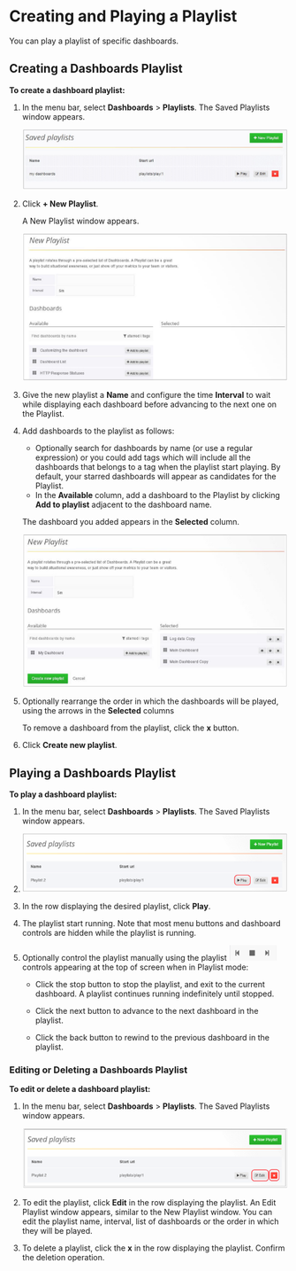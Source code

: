 # Creating and Playing a Playlist

You can play a playlist of specific dashboards.  

## Creating a Dashboards Playlist

**To create a dashboard playlist:** 

1. In the menu bar, select **Dashboards** > **Playlists**. The Saved Playlists window appears.  

   ![Playlists window](../images/playlists_window.png)

2. Click **+ New Playlist**. 

   A New Playlist window appears.  

   ![Selecting Playlist](../images/selecting_playlist.png)

3. Give the new playlist a **Name** and configure the time **Interval** to wait while displaying each dashboard before advancing to the next one on the Playlist. 

4. Add dashboards to the playlist as follows: 

   - Optionally search for dashboards by name (or use a regular expression) or you could add tags which will include all the dashboards that belongs to a tag when the playlist start playing. By default, your starred dashboards will appear as candidates for the Playlist. 
   - In the **Available** column, add a dashboard to the Playlist by clicking **Add to playlist** adjacent to the dashboard name.  

   The dashboard you added appears in the **Selected** column. 

   ![New Playlist window](../images/new_playlist.png)

5. Optionally rearrange the order in which the dashboards will be played, using the arrows in the **Selected** columns  

   To remove a dashboard from the playlist, click the **x** button. 

6. Click **Create new playlist**. 



## Playing a Dashboards Playlist 

**To play a dashboard playlist:** 

1. In the menu bar, select **Dashboards** > **Playlists**. The Saved Playlists window appears.  

2. ![Selecting to Play a Playlist](../images/saved_playlists.png)

3. In the row displaying the desired playlist, click **Play**. 

4. The playlist start running. Note that most menu buttons and dashboard controls are hidden while the playlist is running. 

5. Optionally control the playlist manually using the playlist  ![playlist controls](../images/playlist_controls.png)controls appearing at the top of screen when in Playlist mode:   

   - Click the stop button to stop the playlist, and exit to the current dashboard. A playlist continues running indefinitely until stopped. 

   - Click the next button to advance to the next dashboard in the playlist.   

   - Click the back button to rewind to the previous dashboard in the playlist. 




### Editing or Deleting a Dashboards Playlist

**To edit or delete a dashboard playlist:** 

1. In the menu bar, select **Dashboards** > **Playlists**. The Saved Playlists window appears. 

   ![Selecting to Edit or Delete a Playlist](../images/select_edit_delete.png)

   

2. To edit the playlist, click **Edit** in the row displaying the playlist. An Edit Playlist window appears, similar to the New Playlist window. You can edit the playlist name, interval, list of dashboards or the order in which they will be played.  

3. To delete a playlist, click the **x** in the row displaying the playlist. Confirm the deletion operation.

